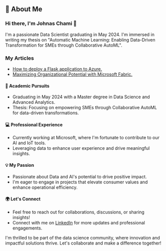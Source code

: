 
## 🚀 About Me

### Hi there, I'm Johnas Chami 👋

I'm a passionate Data Scientist graduating in May 2024. I'm immersed in writing my thesis on "Automatic Machine Learning: Enabling Data-Driven Transformation for SMEs through Collaborative AutoML".

### My Articles ###
- [How to deploy a Flask application to Azure.](https://medium.com/@johnaschami/how-to-deploy-your-flask-application-to-azure-0f0ffde5c80a)
- [Maximizing Organizational Potential with Microsoft Fabric.](https://medium.com/@johnaschami/maximizing-organizational-potential-with-microsoft-fabric-193a8ceb0023)


#### 📘 Academic Pursuits
- Graduating in May 2024 with a Master degree in Data Science and Advanced Analytics. 
- Thesis: Focusing on empowering SMEs through Collaborative AutoML for data-driven transformations.

#### 💻 Professional Experience
- Currently working at Microsoft, where I'm fortunate to contribute to our AI and IoT tools.
- Leveraging data to enhance user experience and drive meaningful insights.

#### 💡 My Passion
- Passionate about Data and AI's potential to drive positive impact.
- I'm eager to engage in projects that elevate consumer values and enhance operational efficiency.

#### 🌍 Let's Connect
- Feel free to reach out for collaborations, discussions, or sharing insights!
- Connect with me on [LinkedIn](https://www.linkedin.com/in/johnas-chami-40aaa212a/) for more updates and professional engagements.

I'm thrilled to be part of the data science community, where innovation and impactful solutions thrive. Let's collaborate and make a difference together!

